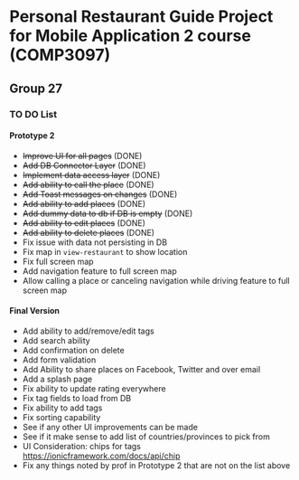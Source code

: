 # Personal Restaurant Guide Project for Mobile Application 2 course (COMP3097)

## Group 27

### TO DO List

#### Prototype 2

- ~~Improve UI for all pages~~ (DONE)
- ~~Add DB Connector Layer~~ (DONE)
- ~~Implement data access layer~~ (DONE)
- ~~Add ability to call the place~~ (DONE)
- ~~Add Toast messages on changes~~ (DONE)
- ~~Add ability to add places~~ (DONE)
- ~~Add dummy data to db if DB is empty~~ (DONE)
- ~~Add ability to edit places~~ (DONE)
- ~~Add ability to delete places~~ (DONE)
- Fix issue with data not persisting in DB
- Fix map in `view-restaurant` to show location
- Fix full screen map
- Add navigation feature to full screen map
- Allow calling a place or canceling navigation while driving feature to full screen map

#### Final Version

- Add ability to add/remove/edit tags
- Add search ability
- Add confirmation on delete
- Add form validation
- Add Ability to share places on Facebook, Twitter and over email
- Add a splash page
- Fix ability to update rating everywhere
- Fix tag fields to load from DB
- Fix ability to add tags
- Fix sorting capability
- See if any other UI improvements can be made
- See if it make sense to add list of countries/provinces to pick from
- UI Consideration: chips for tags https://ionicframework.com/docs/api/chip
- Fix any things noted by prof in Prototype 2 that are not on the list above
